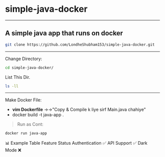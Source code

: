 # simple-java-docker
---
A simple java app that runs on docker 
---
```bash
git clone https://github.com/LondheShubham153/simple-java-docker.git
```
----
Change Directory:
```bash
cd simple-java-docker/
```
List This Dir.
```bash
ls -ll
```
---
Make Docker File:
- **vim Dockerfile** →→"Copy & Compile k liye sirf Main.java chahiye"
- docker build -t java-app .

> Run as Cont:
```bash
docker run java-app
```
📊 Example Table
Feature	Status
Authentication	✅
API Support	✅
Dark Mode	❌
